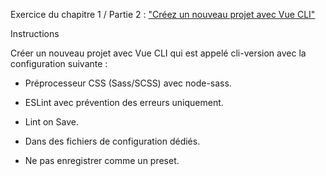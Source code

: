 Exercice du chapitre 1 / Partie 2 : ["Créez un nouveau projet avec Vue CLI"](https://openclassrooms.com/fr/courses/6390311-creez-une-application-web-avec-vue-js/6862871-creez-un-nouveau-projet-avec-vue-cli)

Instructions

Créer un nouveau projet avec Vue CLI qui est appelé cli-version avec la configuration suivante :

  - Préprocesseur CSS (Sass/SCSS) avec node-sass.

  - ESLint avec prévention des erreurs uniquement.

  - Lint on Save.

  - Dans des fichiers de configuration dédiés.

  - Ne pas enregistrer comme un preset.
